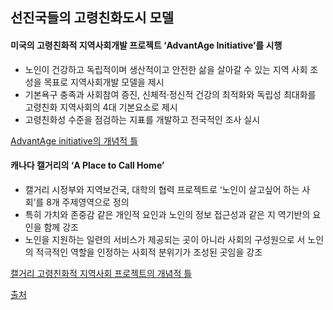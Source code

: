 ## 선진국들의 고령친화도시 모델 

#### 미국의 고령친화적 지역사회개발 프로젝트 ‘AdvantAge Initiative’를 시행

- 노인이 건강하고 독립적이며 생산적이고 안전한 삶을 살아갈 수 있는 지역
사회 조성을 목표로 지역사회개발 모델을 제시
- 기본욕구 충족과 사회참여 증진, 신체적·정신적 건강의 최적화와 독립성 
최대화를 고령친화 지역사회의 4대 기본요소로 제시
- 고령친화성 수준을 점검하는 지표를 개발하고 전국적인 조사 실시

[AdvantAge initiative의 개념적 틀](https://user-images.githubusercontent.com/100742303/162918801-ded9c9e6-87b0-4302-8981-b83312aa360a.png)

#### 캐나다 캘거리의 ‘A Place to Call Home’

- 캘거리 시정부와 지역보건국, 대학의 협력 프로젝트로 ‘노인이 살고싶어 
하는 사회’를 8개 주제영역으로 정의 
- 특히 가치와 존중감 같은 개인적 요인과 노인의 정보 접근성과 같은 지
역기반의 요인을 함께 강조
- 노인을 지원하는 일련의 서비스가 제공되는 곳이 아니라 사회의 구성원으로
서 노인의 적극적인 역할을 인정하는 사회적 분위기가 조성된 곳임을 강조

[캘거리 고령친화적 지역사회 프로젝트의 개념적 틀](https://user-images.githubusercontent.com/100742303/162919470-a70f3b3c-b6ea-46df-86d1-27acd1473d67.png)



[출처](https://www.dbpia.co.kr/pdf/pdfView.do?nodeId=NODE01990547&mark=0&useDate=2022-04-12&ipRange=N&accessgl=Y&language=ko_KR&hasTopBanner=true#none)
